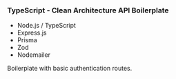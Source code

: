 ### TypeScript - Clean Architecture API Boilerplate

- Node.js / TypeScript
- Express.js
- Prisma
- Zod
- Nodemailer

Boilerplate with basic authentication routes.

